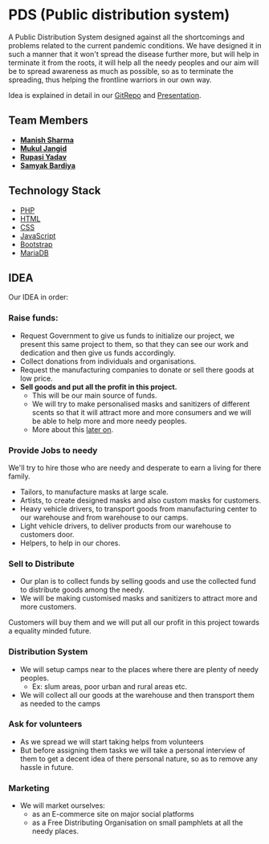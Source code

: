 # PDS (Public distribution system)

A Public Distribution System designed against all the shortcomings and problems related to the
current pandemic conditions.
We have designed it in such a manner that it won't spread the disease further more, but will help in
terminate it from the roots, it will help all the needy peoples and our aim will be to spread
awareness as much as possible, so as to terminate the spreading, thus helping the frontline warriors
in our own way.

Idea is explained in detail in our [GitRepo](https://github.com/elitec0ders/incubate-ind_PDS#idea) and
[Presentation](https://docs.google.com/presentation/d/18iHwsYymjn0AhYJ47T4YuOAbxMJKtnFXHhvLpbjGq3c/edit?usp=sharing).


## Team Members
- [**Manish Sharma**](https://www.linkedin.com/in/manish-sharma-7879551a4)
- [**Mukul Jangid**](https://www.linkedin.com/in/mukul-jangid-573a4a18b)
- [**Rupasi Yadav**](https://www.linkedin.com/in/rupasi-yadav-1941471a4)
- [**Samyak Bardiya**](https://www.linkedin.com/in/samyak039/)


## Technology Stack
- [PHP](https://www.php.net/)
- [HTML](https://html.spec.whatwg.org/multipage/)
- [CSS](https://www.w3.org/Style/CSS/Overview.en.html)
- [JavaScript](https://www.javascript.com/)
- [Bootstrap](https://getbootstrap.com/)
- [MariaDB](https://mariadb.org/)


## IDEA

Our IDEA in order:

### Raise funds:

- Request Government to give us funds to initialize our project, we present this same project to
  them, so that they can see our work and dedication and then give us funds accordingly.
- Collect donations from individuals and organisations.
- Request the manufacturing companies to donate or sell there goods at low price.
- **Sell goods and put all the profit in this project.**
    - This will be our main source of funds.
    - We will try to make personalised masks and sanitizers of different scents so that it will
      attract more and more consumers and we will be able to help more and more needy peoples.
    - More about this [later on](#sell-to-distribute).

### Provide Jobs to needy

We'll try to hire those who are needy and desperate to earn a living for there family.

- Tailors, to manufacture masks at large scale.
- Artists, to create designed masks and also custom masks for customers.
- Heavy vehicle drivers, to transport goods from manufacturing center to our warehouse and
  from warehouse to our camps.
- Light vehicle drivers, to deliver products from our warehouse to customers door.
- Helpers, to help in our chores.

### Sell to Distribute
<!-- TODO: iski heading ka kuch idea do, thoda catchy hona chahiya -->

- Our plan is to collect funds by selling goods and use the collected fund to distribute goods among
  the needy.
- We will be making customised masks and sanitizers to attract more and more customers.

Customers will buy them and we will put all our profit in this project towards a equality minded
future.

### Distribution System

- We will setup camps near to the places where there are plenty of needy peoples.
    - Ex: slum areas, poor urban and rural areas etc.
- We will collect all our goods at the warehouse and then transport them as needed to the camps
<!-- TODO: more points in this section -->

### Ask for volunteers

- As we spread we will start taking helps from volunteers
- But before assigning them tasks we will take a personal interview of them to get a decent idea of
  there personal nature, so as to remove any hassle in future.

### Marketing

- We will market ourselves:
    - as an E-commerce site on major social platforms
    - as a Free Distributing Organisation on small pamphlets at all the needy places.
